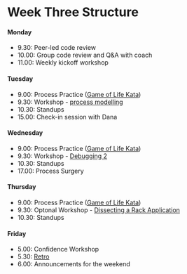# Week Three Structure

#### Monday

- 9.30: Peer-led code review
- 10.00: Group code review and Q&A with coach
- 11.00: Weekly kickoff workshop

#### Tuesday
- 9.00: Process Practice ([Game of Life Kata](https://github.com/makersacademy/skills-workshops/tree/master/week-2/game_of_life_4_rules))
- 9.30: Workshop - [process modelling](https://github.com/makersacademy/skills-workshops/tree/master/week-3/process_modelling)
- 10.30: Standups
- 15.00: Check-in session with Dana

#### Wednesday
- 9.00: Process Practice ([Game of Life Kata](https://github.com/makersacademy/skills-workshops/tree/master/week-2/game_of_life_4_rules))
- 9.30: Workshop - [Debugging 2](https://github.com/makersacademy/skills-workshops/tree/master/week-3/debugging_2)
- 10.30: Standups
- 17.00: Process Surgery

#### Thursday
- 9.00: Process Practice ([Game of Life Kata](https://github.com/makersacademy/skills-workshops/tree/master/week-2/game_of_life_4_rules))
- 9.30: Optonal Workshop - [Dissecting a Rack Application](https://github.com/makersacademy/skills-workshops/tree/master/week-3/dissecting-rack-middleware)
- 10.30: Standups

#### Friday
- 5.00: Confidence Workshop
- 5.30: [Retro](https://github.com/makersacademy/course/blob/master/pills/student_retrospective.md)
- 6.00: Announcements for the weekend

